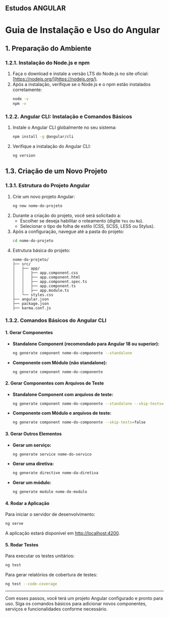 ## Estudos  **ANGULAR**
# Guia de Instalação e Uso do Angular

## 1. Preparação do Ambiente

### 1.2.1. Instalação do Node.js e npm
1. Faça o download e instale a versão LTS do Node.js no site oficial: [https://nodejs.org/](https://nodejs.org/).
2. Após a instalação, verifique se o Node.js e o npm estão instalados corretamente:
   ```bash
   node -v
   npm -v
   ```

### 1.2.2. Angular CLI: Instalação e Comandos Básicos
1. Instale o Angular CLI globalmente no seu sistema:
   ```bash
   npm install -g @angular/cli
   ```
2. Verifique a instalação do Angular CLI:
   ```bash
   ng version
   ```

## 1.3. Criação de um Novo Projeto

### 1.3.1. Estrutura do Projeto Angular
1. Crie um novo projeto Angular:
   ```bash
   ng new nome-do-projeto
   ```
2. Durante a criação do projeto, você será solicitado a:
   - Escolher se deseja habilitar o roteamento (digite `Yes` ou `No`).
   - Selecionar o tipo de folha de estilo (CSS, SCSS, LESS ou Stylus).
3. Após a configuração, navegue até a pasta do projeto:
   ```bash
   cd nome-do-projeto
   ```
4. Estrutura básica do projeto:
   ```
   nome-do-projeto/
   ├── src/
   │   ├── app/
   │   │   ├── app.component.css
   │   │   ├── app.component.html
   │   │   ├── app.component.spec.ts
   │   │   ├── app.component.ts
   │   │   ├── app.module.ts
   │   └── styles.css
   ├── angular.json
   ├── package.json
   ├── karma.conf.js
   ```

### 1.3.2. Comandos Básicos do Angular CLI

#### 1. Gerar Componentes

- **Standalone Component (recomendado para Angular 18 ou superior):**
  ```bash
  ng generate component nome-do-componente --standalone
  ```

- **Componente com Módulo (não standalone):**
  ```bash
  ng generate component nome-do-componente
  ```

#### 2. Gerar Componentes com Arquivos de Teste

- **Standalone Component com arquivos de teste:**
  ```bash
  ng generate component nome-do-componente --standalone --skip-tests=false
  ```

- **Componente com Módulo e arquivos de teste:**
  ```bash
  ng generate component nome-do-componente --skip-tests=false
  ```

#### 3. Gerar Outros Elementos

- **Gerar um serviço:**
  ```bash
  ng generate service nome-do-servico
  ```

- **Gerar uma diretiva:**
  ```bash
  ng generate directive nome-da-diretiva
  ```

- **Gerar um módulo:**
  ```bash
  ng generate module nome-do-modulo
  ```

#### 4. Rodar a Aplicação

Para iniciar o servidor de desenvolvimento:
```bash
ng serve
```
A aplicação estará disponível em [http://localhost:4200](http://localhost:4200).

#### 5. Rodar Testes

Para executar os testes unitários:
```bash
ng test
```
Para gerar relatórios de cobertura de testes:
```bash
ng test --code-coverage
```

---

Com esses passos, você terá um projeto Angular configurado e pronto para uso. Siga os comandos básicos para adicionar novos componentes, serviços e funcionalidades conforme necessário.
